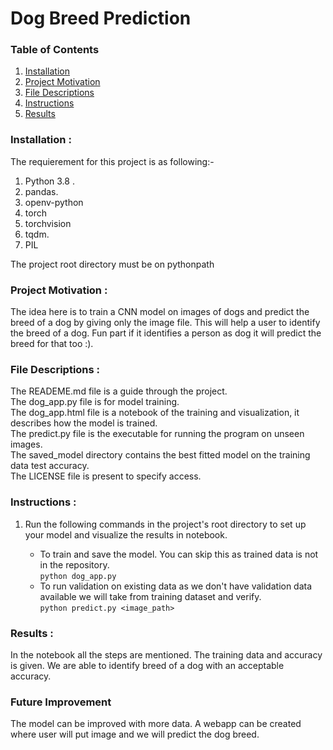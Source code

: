 # Dog Breed Prediction

### Table of Contents

1. [Installation](#Installation)
2. [Project Motivation](#Motivation)
3. [File Descriptions](#descriptions)
4. [Instructions](#Instructions)
5. [Results](#Results)


### Installation <a name='Installation'>:
The requierement for this project is as following:- <br>
 1. Python 3.8 .
 2. pandas.
 3. openv-python
 4. torch
 5. torchvision
 6. tqdm.
 7. PIL
 
The project root directory must be on pythonpath
 
 
### Project Motivation <a name='Motivation'>:
The idea here is to train a CNN model on images of dogs and predict the breed of a dog by
 giving only the image file. This will help a user to identify the breed of a dog. Fun part
 if it identifies a person as dog it will predict the breed for that too :).
 

### File Descriptions <a name='descriptions'>:
The READEME.md file is a guide through the project.<br>
The dog_app.py file is for model training.<br>
The dog_app.html file is a notebook of the training and visualization, it describes how the model is trained.<br>
The predict.py file is the executable for running the program on unseen images.<br>
The saved_model directory contains the best fitted model on the training data test accuracy.<br>
The LICENSE file is present to specify access.<br>

### Instructions <a name='Instructions'>:
1. Run the following commands in the project's root directory to set up your model and visualize the results in notebook.

    - To train and save the model. You can skip this as trained data is not in the repository.<br>
        `python dog_app.py`
    - To run validation on existing data as we don't have validation data available we will take from training dataset and verify.<br>
        `python predict.py <image_path>`



### Results <a name='Results'>:
In the notebook all the steps are mentioned. The training data and accuracy is given.
We are able to identify breed of a dog with an acceptable accuracy.

### Future Improvement 
The model can be improved with more data.
A webapp can be created where user will put image and we will predict the dog breed.
